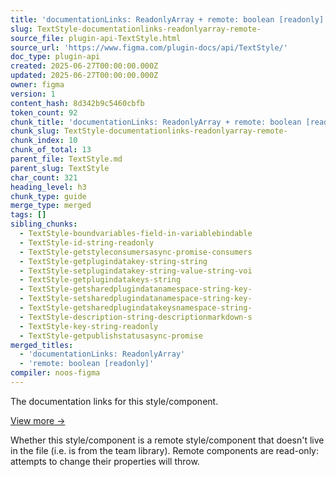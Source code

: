 ```yaml
---
title: 'documentationLinks: ReadonlyArray + remote: boolean [readonly]'
slug: TextStyle-documentationlinks-readonlyarray-remote-
source_file: plugin-api-TextStyle.html
source_url: 'https://www.figma.com/plugin-docs/api/TextStyle/'
doc_type: plugin-api
created: 2025-06-27T00:00:00.000Z
updated: 2025-06-27T00:00:00.000Z
owner: figma
version: 1
content_hash: 8d342b9c5460cbfb
token_count: 92
chunk_title: 'documentationLinks: ReadonlyArray + remote: boolean [readonly]'
chunk_slug: TextStyle-documentationlinks-readonlyarray-remote-
chunk_index: 10
chunk_of_total: 13
parent_file: TextStyle.md
parent_slug: TextStyle
char_count: 321
heading_level: h3
chunk_type: guide
merge_type: merged
tags: []
sibling_chunks:
  - TextStyle-boundvariables-field-in-variablebindable
  - TextStyle-id-string-readonly
  - TextStyle-getstyleconsumersasync-promise-consumers
  - TextStyle-getplugindatakey-string-string
  - TextStyle-setplugindatakey-string-value-string-voi
  - TextStyle-getplugindatakeys-string
  - TextStyle-getsharedplugindatanamespace-string-key-
  - TextStyle-setsharedplugindatanamespace-string-key-
  - TextStyle-getsharedplugindatakeysnamespace-string-
  - TextStyle-description-string-descriptionmarkdown-s
  - TextStyle-key-string-readonly
  - TextStyle-getpublishstatusasync-promise
merged_titles:
  - 'documentationLinks: ReadonlyArray'
  - 'remote: boolean [readonly]'
compiler: noos-figma
---
```


The documentation links for this style/component.

[View more →](/plugin-docs/api/properties/nodes-documentationlinks/)

Whether this style/component is a remote style/component that doesn't live in the file (i.e. is from the team library). Remote components are read-only: attempts to change their properties will throw.
